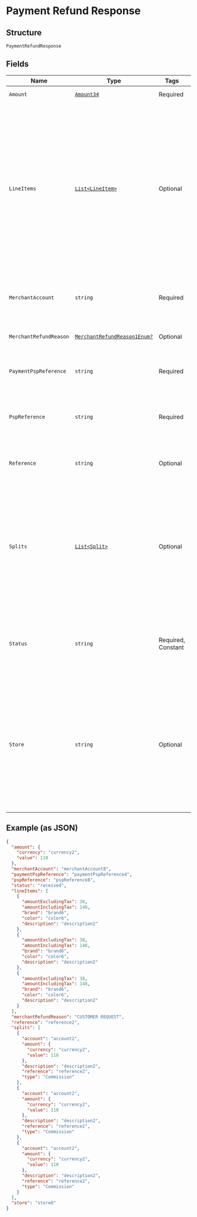 
# Payment Refund Response

## Structure

`PaymentRefundResponse`

## Fields

| Name | Type | Tags | Description |
|  --- | --- | --- | --- |
| `Amount` | [`Amount34`](../../doc/models/amount-34.md) | Required | The refund amount. |
| `LineItems` | [`List<LineItem>`](../../doc/models/line-item.md) | Optional | Price and product information of the refunded items, required for [partial refunds](https://docs.adyen.com/online-payments/refund#refund-a-payment).<br><br>> This field is required for partial refunds with 3x 4x Oney, Affirm, Afterpay, Atome, Clearpay, Klarna, Ratepay, Walley, and Zip. |
| `MerchantAccount` | `string` | Required | The merchant account that is used to process the payment. |
| `MerchantRefundReason` | [`MerchantRefundReason1Enum?`](../../doc/models/merchant-refund-reason-1-enum.md) | Optional | Your reason for the refund request. |
| `PaymentPspReference` | `string` | Required | The [`pspReference`](https://docs.adyen.com/api-explorer/#/CheckoutService/latest/post/payments__resParam_pspReference) of the payment to refund. |
| `PspReference` | `string` | Required | Adyen's 16-character reference associated with the refund request. |
| `Reference` | `string` | Optional | Your reference for the refund request. |
| `Splits` | [`List<Split>`](../../doc/models/split.md) | Optional | An array of objects specifying how the amount should be split between accounts when using Adyen for Platforms. For details, refer to [Providing split information](https://docs.adyen.com/marketplaces-and-platforms/processing-payments#providing-split-information). |
| `Status` | `string` | Required, Constant | The status of your request. This will always have the value **received**.<br>**Default**: `"received"` |
| `Store` | `string` | Optional | The online store or [physical store](https://docs.adyen.com/point-of-sale/design-your-integration/determine-account-structure/#create-stores) that is processing the refund. This must be the same as the store name configured in your Customer Area.  Otherwise, you get an error and the refund fails. |

## Example (as JSON)

```json
{
  "amount": {
    "currency": "currency2",
    "value": 110
  },
  "merchantAccount": "merchantAccount8",
  "paymentPspReference": "paymentPspReference4",
  "pspReference": "pspReference8",
  "status": "received",
  "lineItems": [
    {
      "amountExcludingTax": 38,
      "amountIncludingTax": 148,
      "brand": "brand6",
      "color": "color6",
      "description": "description2"
    },
    {
      "amountExcludingTax": 38,
      "amountIncludingTax": 148,
      "brand": "brand6",
      "color": "color6",
      "description": "description2"
    },
    {
      "amountExcludingTax": 38,
      "amountIncludingTax": 148,
      "brand": "brand6",
      "color": "color6",
      "description": "description2"
    }
  ],
  "merchantRefundReason": "CUSTOMER REQUEST",
  "reference": "reference2",
  "splits": [
    {
      "account": "account2",
      "amount": {
        "currency": "currency2",
        "value": 110
      },
      "description": "description2",
      "reference": "reference2",
      "type": "Commission"
    },
    {
      "account": "account2",
      "amount": {
        "currency": "currency2",
        "value": 110
      },
      "description": "description2",
      "reference": "reference2",
      "type": "Commission"
    },
    {
      "account": "account2",
      "amount": {
        "currency": "currency2",
        "value": 110
      },
      "description": "description2",
      "reference": "reference2",
      "type": "Commission"
    }
  ],
  "store": "store6"
}
```

